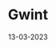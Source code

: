 ---
category: 'gry karciane'
date: '13-03-2023'
title: 'Gwint'
excerpt: 'Need for Speed to seria gier wyścigowych dostępnych na wiele platform, między innymi konsole, komputery czy urządzenia przenośne. Pierwszy tytuł z serii - The Need for Speed - został wydany 31 sierpnia 1994 roku.'
thumbnail: '/images/posts/gwint/thumbnail.jpg'
isPopular: false
---
